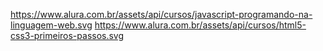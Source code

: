 https://www.alura.com.br/assets/api/cursos/javascript-programando-na-linguagem-web.svg https://www.alura.com.br/assets/api/cursos/html5-css3-primeiros-passos.svg
